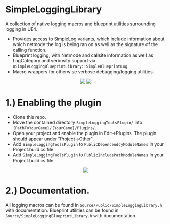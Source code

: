 # SimpleLoggingLibrary
A collection of native logging macros and blueprint utilities surrounding logging in UE4. 

- Provides access to SimpleLog variants, which include information about which netmode the log is being ran on as well as the signature of the calling function.
- Blueprint logging, with Netmode and callsite information as well as LogCategory and verbosity support via ```USimpleLoggingBlueprintLibrary::SimpleBlueprintLog```.
- Macro wrappers for otherwise verbose debugging/logging utilities.

<p align=center>
  <img src = "https://media.discordapp.net/attachments/381955162387906572/729433491699138670/unknown.png"/>
  <img src = "https://cdn.discordapp.com/attachments/381955162387906572/729436619517722744/unknown.png"/>
</p>

# 1.) Enabling the plugin
- Clone this repo.
- Move the contained directory ```SimpleLoggingToolsPlugin/``` into ```{PathToYourGame}/{YourGame}/Plugins/```.
- Open your project and enable the plugin in Edit->Plugins. The plugin should appear under "Project->Other".
- Add ```SimpleLoggingToolsPlugin``` to ```PublicDepencendcyModuleNames``` in your Project.build.cs file.
- Add ```SimpleLoggingToolsPlugin``` to ```PublicIncludePathModuleNames``` in your Project.build.cs file.

<p align=center>
  <img src = "https://cdn.discordapp.com/attachments/381955162387906572/730439374717583390/unknown.png"/>
</p>

#  2.) Documentation.
All logging macros can be found in ```Source/Public/SimpleLoggingLibrary.h``` with documentation. Blueprint utilities can be found in ```Source/SimpleLoggingBlueprintLibrary.h``` with documentation.
